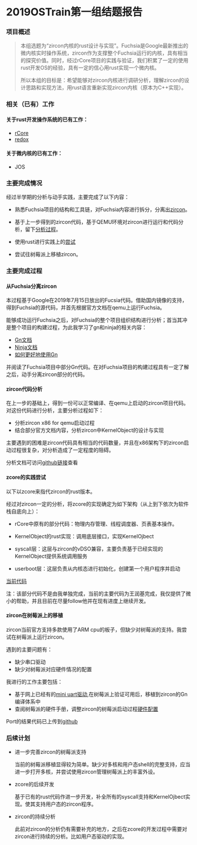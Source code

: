 # 2019OSTrain第一组结题报告  

### 项目概述  

> 本组选题为“zircon内核的rust设计与实现”。Fuchsia是Google最新推出的微内核实时操作系统，zircon作为支撑整个Fuchsia运行的内核，具有相当的探究价值。同时，经过rCore项目的实践与验证，我们积累了一定的使用rust开发OS的经验，具有一定的信心用rust实现一个微内核。
>
> 所以本组的目标是：希望能够对zircon内核进行调研分析，理解zircon的设计思路和实现方法，用rust语言重新实现zircon内核（原本为C++实现）。

### 相关（已有）工作

#### 关于rust开发操作系统的已有工作：

* [rCore](https://github.com/rcore-os/rCore)
* [redox](https://www.redox-os.org/zh/)

#### 关于微内核的已有工作：  

* JOS

### 主要完成情况

经过半学期的分析与动手实践，主要完成了以下内容：

* 熟悉Fuchsia项目的结构和工具链，对Fuchsia内容进行拆分，分离出[zircon](https://github.com/PanQL/zircon)。

* 基于上一步得到的zircon代码，基于QEMU环境对zircon进行运行和代码分析，留下[分析过程](https://github.com/PanQL/zircon-notes)。

* 使用rust进行实践上的[尝试](https://github.com/PanQL/zircon-rs)

* 尝试往树莓派上移植zircon。

### 主要完成过程  

#### 从Fuchsia分离zircon  

本过程基于Google在2019年7月15日放出的Fucsia代码。借助国内镜像的支持，得到Fuchsia的源代码，并首先根据官方文档在qemu上运行Fuchsia。

能够成功运行Fuchsia之后，对Fuchsia的整个项目组织结构进行分析；首当其冲是整个项目的构建过程，为此我学习了gn和ninja的相关内容：

* [Gn文档](https://gn.googlesource.com/gn/+/master/docs/reference.md)
* [Ninja文档](https://ninja-build.org/manual.html)
* [如何更好地使用Gn](http://os.cs.tsinghua.edu.cn/oscourse/OsTrain2019/g1?action=AttachFile&do=view&target=Using+GN+build.pdf)

并阅读了Fuchsia项目中部分Gn代码。在对Fuchsia项目的构建过程具有一定了解之后，动手分离zircon部分的代码。

#### zircon代码分析  

在上一步的基础上，得到一份可以正常编译、在qemu上启动的zircon项目代码。对这份代码进行分析，主要分析过程如下：

* 分析zircon x86 for qemu启动过程
* 结合部分官方文档内容，分析zircon中KernelObject的设计与实现

主要遇到的困难是zircon代码具有相当的代码数量，并且在x86架构下的zircon启动过程很复杂，对分析造成了一定程度的阻碍。

分析文档可访问[github链接](https://github.com/PanQL/zircon-notes)查看

#### zcore的实践尝试  

以下以zcore来指代zircon的rust版本。

经过对zircon一定的分析，将zcore的实现确定为如下架构（从上到下依次为软件栈自底向上）：

* rCore中原有的部分代码：物理内存管理、线程调度器、页表基本操作。

* KernelObject的rust实现：调用底层接口，实现KernelOjbect

* syscall层：这层与zircon的vDSO兼容，主要负责基于已经实现的KernelObject提供系统调用服务

* userboot层：这层负责从内核态进行初始化，创建第一个用户程序并启动

[当前代码](https://github.com/PanQL/zircon-rs)

注：该部分代码不是由我单独完成，当前的主要代码为王润基完成，我仅提供了微小的帮助，并且目前在尽量follow他并在现有进度上继续开发。

#### zircon在树莓派上的移植

zircon当前官方支持多款使用了ARM cpu的板子，但缺少对树莓派的支持。我尝试在树莓派上运行zircon。

遇到的主要问题有：

* 缺少串口驱动
* 缺少对树莓派对应硬件情况的配置

我进行的工作主要包括：

* 基于网上已经有的[mini uart驱动](https://github.com/s-matyukevich/raspberry-pi-os/tree/master/src/lesson01),在树莓派上验证可用后，移植到zircon的Gn编译体系中
* 查阅树莓派的硬件手册，调整zircon的树莓派启动过程[硬件配置](https://github.com/PanQL/zircon/blob/rpi3/kernel/target/arm64/board/rpi3/boot-shim-config.h)

Port的结果代码已上传到[github](https://github.com/PanQL/zircon/tree/rpi3)

### 后续计划

* 进一步完善zircon的树莓派支持

  当前的树莓派移植显得较为简单。缺少对多核和用户态shell的完整支持，应当进一步打开多核，并尝试使用zircon管理树莓派上的丰富外设。

* zcore的后续开发

  基于已有的rust代码作进一步开发，补全所有的syscall支持和KernelOjbect实现。使其支持用户态的zircon程序。

* zircon的持续分析

  此前对zircon的分析仍有需要补充的地方，之后在zcore的开发过程中需要对zircon进行持续的分析。比如用户态驱动的实现。